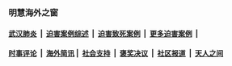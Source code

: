 
### 明慧海外之窗

####  [武汉肺炎](indexes/365.md?t=05051800) &nbsp;|&nbsp;  [迫害案例综述](indexes/328.md?t=05051800) &nbsp;|&nbsp; [迫害致死案例](indexes/277.md?t=05051800)  &nbsp;|&nbsp; [更多迫害案例](indexes/81.md?t=05051800)  &nbsp;|&nbsp; 
####  [时事评论](indexes/19.md?t=05051800) &nbsp;|&nbsp; [海外简讯](indexes/245.md?t=05051800)&nbsp;|&nbsp;  [社会支持](indexes/140.md?t=05051800) &nbsp;|&nbsp; [褒奖决议](indexes/282.md?t=05051800) &nbsp;|&nbsp; [社区报道](indexes/91.md?t=05051800)  &nbsp;|&nbsp; [天人之间](indexes/78.md?t=05051800) 

